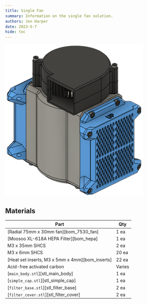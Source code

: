 ```yaml
---
title: Single Fan
summary: Information on the single fan solution.
authors: Jon Harper
date: 2023-5-7
hide: toc
---
```


![preview](assets/img/gallery/single_filter.png)

## Materials

| Part | Qty |
|------|-----|
| [Radial 75mm x 30mm fan][bom_7530_fan]            | 1 ea |
| [Moosoo XL-618A HEPA Filter][bom_hepa]            | 1 ea |
| M3 x 35mm SHCS                                    | 2 ea |
| M3 x 6mm SHCS                                     | 20 ea |
| [Heat set inserts, M3 x 5mm x 4mm][bom_inserts]   | 22 ea |
| Acid-free activated carbon                        | Varies |
| [`main_body.stl`][stl_main_body]                  | 1 ea |
| [`simple_cap.stl`][stl_simple_cap]                    | 1 ea |
| [`filter_base.stl`][stl_filter_base]                  | 2 ea |
| [`filter_cover.stl`][stl_filter_cover]                | 2 ea |
